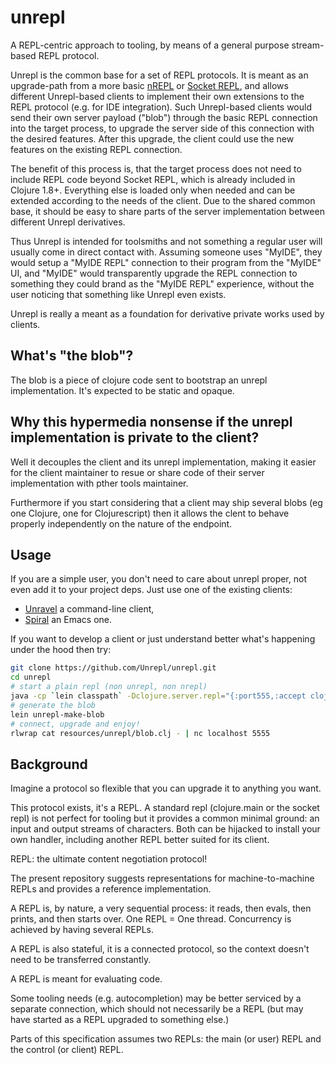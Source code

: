 # unrepl

A REPL-centric approach to tooling, by means of a general purpose stream-based REPL protocol.

Unrepl is the common base for a set of REPL protocols.  It is meant as an upgrade-path from a more basic [nREPL](https://github.com/clojure/tools.nrepl) or [Socket REPL](https://clojure.org/reference/repl_and_main#_launching_a_socket_server), and allows different Unrepl-based clients to implement their own extensions to the REPL protocol (e.g. for IDE integration).  Such Unrepl-based clients would send their own server payload ("blob") through the basic REPL connection into the target process, to upgrade the server side of this connection with the desired features.  After this upgrade, the client could use the new features on the existing REPL connection.

The benefit of this process is, that the target process does not need to include REPL code beyond Socket REPL, which is already included in Clojure 1.8+.  Everything else is loaded only when needed and can be extended according to the needs of the client.  Due to the shared common base, it should be easy to share parts of the server implementation between different Unrepl derivatives.

Thus Unrepl is intended for toolsmiths and not something a regular user will usually come in direct contact with.  Assuming someone uses "MyIDE", they would setup a "MyIDE REPL" connection to their program from the "MyIDE" UI, and "MyIDE" would transparently upgrade the REPL connection to something they could brand as the "MyIDE REPL" experience, without the user noticing that something like Unrepl even exists.

Unrepl is really a meant as a foundation for derivative private works used by clients.

## What's "the blob"?

The blob is a piece of clojure code sent to bootstrap an unrepl implementation. It's expected to be static and opaque.

## Why this hypermedia nonsense if the unrepl implementation is private to the client?

Well it decouples the client and its unrepl implementation, making it easier for the client maintainer to resue or share code of their server implementation with pther tools maintainer.

Furthermore if you start considering that a client may ship several blobs (eg one Clojure, one for Clojurescript) then it allows the clent to behave properly independently on the nature of the endpoint. 

## Usage

If you are a simple user, you don't need to care about unrepl proper, not even add it to your project deps. Just use one of the existing clients:

 * [Unravel](https://github.com/Unrepl/unravel) a command-line client,
 * [Spiral](https://github.com/Unrepl/spiral) an Emacs one.

If you want to develop a client or just understand better what's happening under the hood then try:

```sh
git clone https://github.com/Unrepl/unrepl.git
cd unrepl
# start a plain repl (non unrepl, non nrepl)
java -cp `lein classpath` -Dclojure.server.repl="{:port555,:accept clojure.core.server/repl,:server-daemon false}" clojure.main -e nil &
# generate the blob
lein unrepl-make-blob
# connect, upgrade and enjoy!
rlwrap cat resources/unrepl/blob.clj - | nc localhost 5555
```

## Background

Imagine a protocol so flexible that you can upgrade it to anything you want.

This protocol exists, it's a REPL. A standard repl (clojure.main or the socket repl) is not perfect for tooling but it provides a common minimal ground: an input and output streams of characters. Both can be hijacked to install your own handler, including another REPL better suited for its client.

REPL: the ultimate content negotiation protocol!

The present repository suggests representations for machine-to-machine REPLs and provides a reference implementation.

A REPL is, by nature, a very sequential process: it reads, then evals, then prints, and then starts over. One REPL = One thread. Concurrency is achieved by having several REPLs.

A REPL is also stateful, it is a connected protocol, so the context doesn't need to be transferred constantly.

A REPL is meant for evaluating code.

Some tooling needs (e.g. autocompletion) may be better serviced by a separate connection, which should not necessarily be a REPL (but may have started as a REPL upgraded to something else.)

Parts of this specification assumes two REPLs: the main (or user) REPL and the control (or client) REPL.

